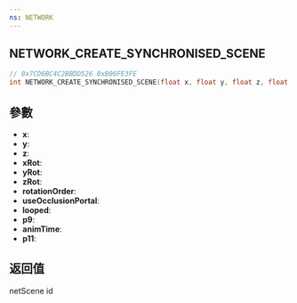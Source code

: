 ```yaml
---
ns: NETWORK
---
```

## NETWORK_CREATE_SYNCHRONISED_SCENE

```c
// 0x7CD6BC4C2BBDD526 0xB06FE3FE
int NETWORK_CREATE_SYNCHRONISED_SCENE(float x, float y, float z, float xRot, float yRot, float zRot, int rotationOrder, BOOL useOcclusionPortal, BOOL looped, float p9, float animTime, float p11);
```

## 參數
* **x**: 
* **y**: 
* **z**: 
* **xRot**: 
* **yRot**: 
* **zRot**: 
* **rotationOrder**: 
* **useOcclusionPortal**: 
* **looped**: 
* **p9**: 
* **animTime**: 
* **p11**: 

## 返回值
netScene id
